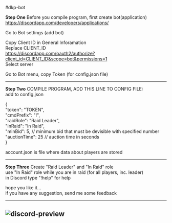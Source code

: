 #dkp-bot

**Step One** Before you compile program, first create bot(application)  
https://discordapp.com/developers/applications/

Go to Bot settings (add bot) 

Copy Client ID in General Inforamation  
Replace CLIENT_ID  
https://discordapp.com/oauth2/authorize?client_id=CLIENT_ID&scope=bot&permissions=1  
Select server  

Go to Bot menu, copy Token (for config.json file)  

--------------------------------------
**Step Two** COMPILE PROGRAM, ADD THIS LINE TO CONFIG FILE:  
add to config.json  

{  
  "token": "TOKEN",  
  "cmdPrefix": "!",  
  "raidRole": "Raid Leader",  
  "inRaid": "In Raid",  
  "minBid": 5, // minimum bid that must be devisible with specified number  
  "auctionTime": 25 // auction time in seconds  
}  

account.json is file where data about players are stored  

-------------------------------------  

**Step Three** Create "Raid Leader" and "In Raid" role  
use "In Raid" role while you are in raid (for all players, inc. leader)  
in Discord type "!help" for help  

hope you like it...  
if you have any suggestion, send me some feedback  

---
![discord-preview](https://raw.githubusercontent.com/ludakludi/DKP-Discord-Bot-WoW-Classic/master/dkp-bot-prw.png)
---


